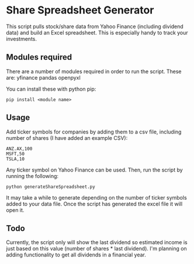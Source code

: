 # Share Spreadsheet Generator
This script pulls stock/share data from Yahoo Finance (including dividend data) and build an Excel spreadsheet. This is especially handy to track your investments.

## Modules required
There are a number of modules required in order to run the script. These are:
yfinance
pandas
openpyxl

You can install these with python pip:
```
pip install <module name>
```

## Usage
Add ticker symbols for companies by adding them to a csv file, including number of shares (I have added an example CSV):
```
ANZ.AX,100
MSFT,50
TSLA,10
```
Any ticker symbol on Yahoo Finance can be used.
Then, run the script by running the following:
```
python generateShareSpreadsheet.py
```
It may take a while to generate depending on the number of ticker symbols added to your data file. Once the script has generated the excel file it will open it.

## Todo
Currently, the script only will show the last dividend so estimated income is just based on this value (number of shares * last dividend). I'm planning on adding functionality to get all dividends in a financial year.

